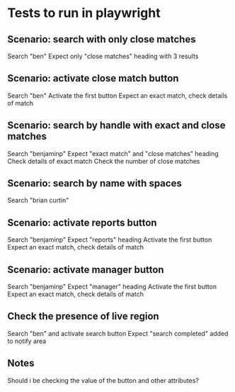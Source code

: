 # Tests to run in playwright

## Scenario: search with only close matches

Search "ben"
Expect only "close matches" heading with 3 results

## Scenario: activate close match button

Search "ben"
Activate the first button
Expect an exact match, check details of match

## Scenario: search by handle with exact and close matches

Search "benjaminp"
Expect "exact match" and "close matches" heading
Check details of exact match
Check the number of close matches

## Scenario: search by name with spaces

Search "brian curtin"

## Scenario: activate reports button

Search "benjaminp"
Expect "reports" heading
Activate the first button
Expect an exact match, check details of match

## Scenario: activate manager button

Search "benjaminp"
Expect "manager" heading
Activate the first button
Expect an exact match, check details of match

## Check the presence of live region

Search "ben" and activate search button
Expect "search completed" added to notify area

## Notes

Should i be checking the value of the button and other attributes?
